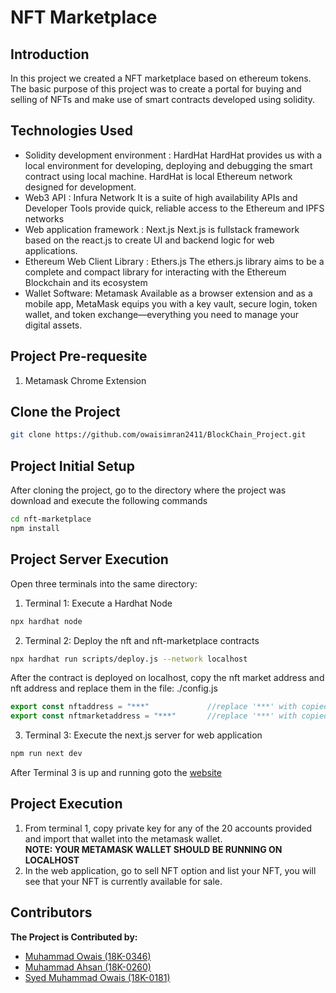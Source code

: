 # NFT Marketplace

## Introduction
In this project we created a NFT marketplace based on ethereum tokens. The basic purpose of this project was to create a portal for buying and selling of NFTs and make use of smart contracts developed using solidity.

## Technologies Used
- Solidity development environment : HardHat
HardHat provides us with a local environment for developing, deploying and debugging the smart contract using local machine. HardHat is local Ethereum network designed for development.
- Web3 API : Infura Network
It is a suite of high availability APIs and Developer Tools provide quick, reliable access to the Ethereum and IPFS networks
- Web application framework : Next.js
Next.js is fullstack framework based on the react.js to create UI and backend logic for web applications.
- Ethereum Web Client Library : Ethers.js 
The ethers.js library aims to be a complete and compact library for interacting with the Ethereum Blockchain and its ecosystem
- Wallet Software: Metamask
Available as a browser extension and as a mobile app, MetaMask equips you with a key vault, secure login, token wallet, and token exchange—everything you need to manage your digital assets.



## Project Pre-requesite
1. Metamask Chrome Extension

## Clone the Project

```bash
git clone https://github.com/owaisimran2411/BlockChain_Project.git
```

## Project Initial Setup

After cloning the project, go to the directory where the project was download and execute the following commands
```bash
cd nft-marketplace
npm install
```

## Project Server Execution

Open three terminals into the same directory:
1. Terminal 1: Execute a Hardhat Node
```bash
npx hardhat node
```
2. Terminal 2: Deploy the nft and nft-marketplace contracts
```bash
npx hardhat run scripts/deploy.js --network localhost
```
After the contract is deployed on localhost, copy the nft market address and nft address and replace them in the file: ./config.js
```config.js
export const nftaddress = "***"             //replace '***' with copied nft-address
export const nftmarketaddress = "***"       //replace '***' with copied nft-market-address
```

3. Terminal 3: Execute the next.js server for web application
```bash
npm run next dev
```
After Terminal 3 is up and running goto the [website](http://localhost:3000)

## Project Execution

1. From terminal 1, copy private key for any of the 20 accounts provided and import that wallet into the metamask wallet. <br/>
**NOTE: YOUR METAMASK WALLET SHOULD BE RUNNING ON LOCALHOST**
2. In the web application, go to sell NFT option and list your NFT, you will see that your NFT is currently available for sale.



## Contributors
<b> The Project is Contributed by: </b>
* [Muhammad Owais (18K-0346)](https://github.com/owaisimran2411)
* [Muhammad Ahsan (18K-0260)](https://github.com/ahsan7162)
* [Syed Muhammad Owais (18K-0181)](https://github.com/SyedMuhammadOwais18)
